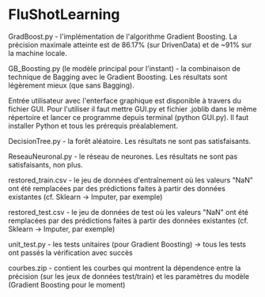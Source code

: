 # FluShotLearning

GradBoost.py - l'implémentation de l'algorithme Gradient Boosting. La précision maximale atteinte est de 86.17% (sur DrivenData) et de ~91% sur la machine locale. 

GB_Boosting.py (le modèle principal pour l'instant) - la combinaison de technique de Bagging avec le Gradient Boosting. Les résultats sont légèrement mieux (que sans Bagging). 

Entrée utilisateur avec l'enterface graphique est disponible à travers du fichier GUI. Pour l'utiliser il faut mettre GUI.py et fichier .joblib dans le même répertoire et lancer ce programme depuis terminal (python GUI.py). Il faut installer Python et tous les prérequis préalablement. 

DecisionTree.py - la forêt aléatoire. Les résultats ne sont pas satisfaisants. 

ReseauNeuronal.py - le réseau de neurones. Les résultats ne sont pas satisfaisants, non plus.


restored_train.csv - le jeu de données d'entraînement où les valeurs "NaN" ont été remplacées par des prédictions faites à partir des données existantes (cf. Sklearn -> Imputer, par exemple) 

restored_test.csv - le jeu de données de test où les valeurs "NaN" ont été remplacées par des prédictions faites à partir des données existantes (cf. Sklearn -> Imputer, par exemple) 

unit_test.py - les tests unitaires (pour Gradient Boosting) -> tous les tests ont passés la vérification avec succès

courbes.zip - contient les courbes qui montrent la dépendence entre la précision (sur les jeux de données test/train) et les paramètres du modèle (Gradient Boosting pour le moment)   
